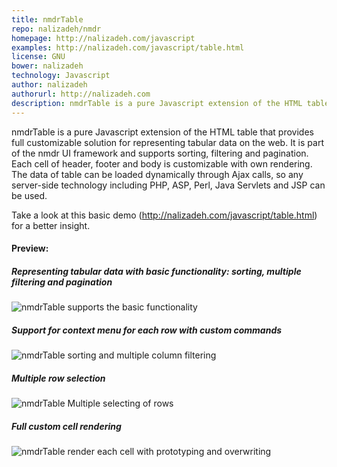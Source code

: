 ```yaml
---
title: nmdrTable
repo: nalizadeh/nmdr
homepage: http://nalizadeh.com/javascript
examples: http://nalizadeh.com/javascript/table.html
license: GNU
bower: nalizadeh
technology: Javascript
author: nalizadeh
authorurl: http://nalizadeh.com
description: nmdrTable is a pure Javascript extension of the HTML table that provides full customizable solution for representing tabular data on the web.
---
```


nmdrTable is a pure Javascript extension of the HTML table that provides full customizable solution for representing tabular data on the web. It is part of the nmdr UI framework and supports sorting, filtering and pagination. Each cell of header, footer and body is customizable with own rendering. The data of table can be loaded dynamically through Ajax calls, so any server-side technology including PHP, ASP, Perl, Java Servlets and JSP can be used.

Take a look at this basic demo (http://nalizadeh.com/javascript/table.html) for a better insight.


#### Preview:

##### Representing tabular data with basic functionality: sorting, multiple filtering and pagination
![nmdrTable supports the basic functionality](/images/libraries/nmdrTable/nmdrtable1.png "nmdrTable basic features")

##### Support for context menu for each row with custom commands
![nmdrTable sorting and multiple column filtering](/images/libraries//images/libraries/nmdrTable/nmdrtable2.png "nmdrTable context menu")

##### Multiple row selection
![nmdrTable Multiple selecting of rows](/images/libraries//images/libraries/nmdrTable/nmdrtable3.png "nmdrTable Multiple row selecting")

##### Full custom cell rendering
![nmdrTable render each cell with prototyping and overwriting](/images/libraries/nmdrTable/nmdrtable4.png "nmdrTable custom rendering of cells")
